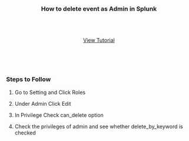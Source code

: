 

<p align="center">
  <h3 align="center">How to delete event as Admin in Splunk</h3>

  <p align="center">
    <br />
    <br />
    <br />
    <a href="https://youtu.be/ojvT8tynm00">View Tutorial</a>
  </p>
</p>

<br />
<br />
<br />




### Steps to Follow


1. Go to Setting and Click Roles
   
   
2. Under Admin Click Edit
  
  
3. In Privilege Check can_delete option
 
 
4. Check the privileges of admin and see whether delete_by_keyword is checked 




